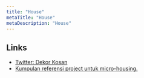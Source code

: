 ```yaml
---
title: "House"
metaTitle: "House"
metaDescription: "House"
---
```


## Links

- [Twitter: Dekor Kosan](https://twitter.com/_tridimas/status/1269487302566240256)
- [Kumpulan referensi project untuk micro-housing.](https://twitter.com/nadiarhn/status/1274306915216941057)


